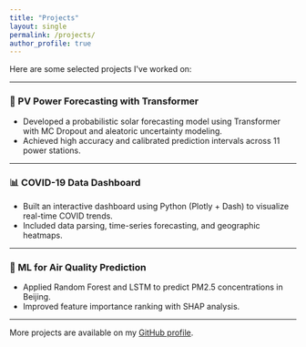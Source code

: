 ```yaml
---
title: "Projects"
layout: single
permalink: /projects/
author_profile: true
---
```


Here are some selected projects I've worked on:

---

### 🔋 PV Power Forecasting with Transformer
- Developed a probabilistic solar forecasting model using Transformer with MC Dropout and aleatoric uncertainty modeling.
- Achieved high accuracy and calibrated prediction intervals across 11 power stations.

---

### 📊 COVID-19 Data Dashboard
- Built an interactive dashboard using Python (Plotly + Dash) to visualize real-time COVID trends.
- Included data parsing, time-series forecasting, and geographic heatmaps.

---

### 🧠 ML for Air Quality Prediction
- Applied Random Forest and LSTM to predict PM2.5 concentrations in Beijing.
- Improved feature importance ranking with SHAP analysis.

---

More projects are available on my [GitHub profile](https://github.com/shuohan2992).
